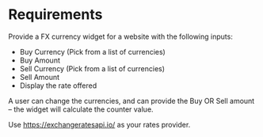 # Requirements

Provide a FX currency widget for a website with the following inputs:

- Buy Currency (Pick from a list of currencies)
- Buy Amount
- Sell Currency (Pick from a list of currencies)
- Sell Amount
- Display the rate offered
 
A user can change the currencies, and can provide the Buy OR Sell amount – the widget will calculate the counter value.

Use https://exchangeratesapi.io/ as your rates provider.
